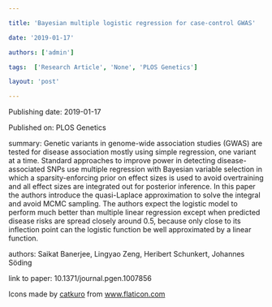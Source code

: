 ---
title: 'Bayesian multiple logistic regression for case-control GWAS'
date: '2019-01-17'
authors: ['admin']
tags:  ['Research Article', 'None', 'PLOS Genetics']
layout: 'post'
---
Publishing date: 2019-01-17

Published on: PLOS Genetics

summary: Genetic variants in genome-wide association studies (GWAS) are tested for disease association mostly using simple regression, one variant at a time. Standard approaches to improve power in detecting disease-associated SNPs use multiple regression with Bayesian variable selection in which a sparsity-enforcing prior on effect sizes is used to avoid overtraining and all effect sizes are integrated out for posterior inference. In this paper the authors introduce the quasi-Laplace approximation to solve the integral and avoid MCMC sampling. The authors expect the logistic model to perform much better than multiple linear regression except when predicted disease risks are spread closely around 0.5, because only close to its inflection point can the logistic function be well approximated by a linear function. 

authors: Saikat Banerjee, Lingyao Zeng, Heribert Schunkert, Johannes Söding

link to paper: 10.1371/journal.pgen.1007856

Icons made by <a href="https://www.flaticon.com/free-icon/bookshelves_3576884" title="catkuro">catkuro</a> from <a href="https://www.flaticon.com/" title="Flaticon"> www.flaticon.com</a>